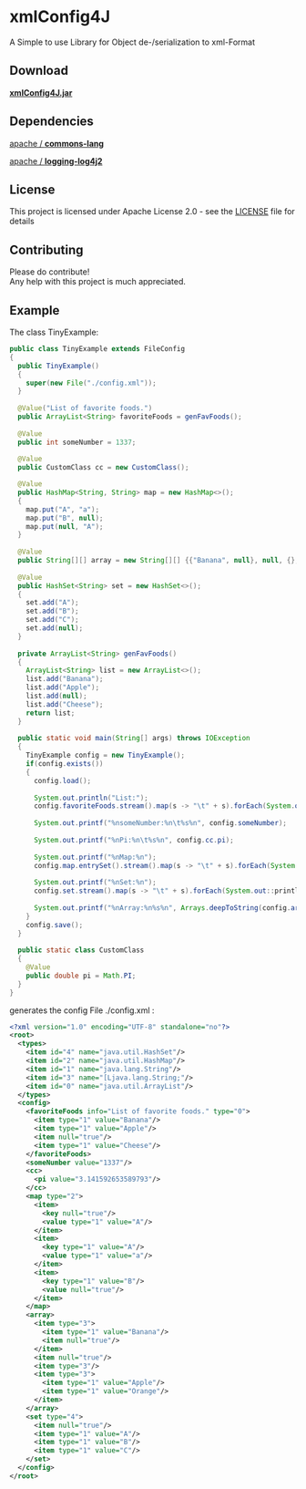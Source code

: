 # xmlConfig4J
A Simple to use Library for Object de-/serialization to xml-Format

## Download

[**xmlConfig4J.jar**](https://github.com/tinycodecrank/xmlConfig4J/releases/download/v2.0.3/xmlConfig4J.jar)

## Dependencies
[apache / **commons-lang**](https://commons.apache.org/proper/commons-lang/download_lang.cgi)

[apache / **logging-log4j2**](https://logging.apache.org/log4j/2.x/download.html)

## License

This project is licensed under Apache License 2.0 - see the [LICENSE](https://github.com/tinycodecrank/xmlConfig4J/blob/master/LICENSE) file for details

## Contributing

Please do contribute!  
Any help with this project is much appreciated.

## Example

The class TinyExample:

```java
public class TinyExample extends FileConfig
{
  public TinyExample()
  {
    super(new File("./config.xml"));
  }
  
  @Value("List of favorite foods.")
  public ArrayList<String> favoriteFoods = genFavFoods();
  
  @Value
  public int someNumber = 1337;
  
  @Value
  public CustomClass cc = new CustomClass();

  @Value
  public HashMap<String, String> map = new HashMap<>();
  {
    map.put("A", "a");
    map.put("B", null);
    map.put(null, "A");
  }
  
  @Value
  public String[][] array = new String[][] {{"Banana", null}, null, {}, {"Apple", "Orange"}};
  
  @Value
  public HashSet<String> set = new HashSet<>();
  {
    set.add("A");
    set.add("B");
    set.add("C");
    set.add(null);
  }
  
  private ArrayList<String> genFavFoods()
  {
    ArrayList<String> list = new ArrayList<>();
    list.add("Banana");
    list.add("Apple");
    list.add(null);
    list.add("Cheese");
    return list;
  }
  
  public static void main(String[] args) throws IOException
  {
    TinyExample config = new TinyExample();
    if(config.exists())
    {
      config.load();
      
      System.out.println("List:");
      config.favoriteFoods.stream().map(s -> "\t" + s).forEach(System.out::println);
      
      System.out.printf("%nsomeNumber:%n\t%s%n", config.someNumber);
      
      System.out.printf("%nPi:%n\t%s%n", config.cc.pi);
      
      System.out.printf("%nMap:%n");
      config.map.entrySet().stream().map(s -> "\t" + s).forEach(System.out::println);
      
      System.out.printf("%nSet:%n");
      config.set.stream().map(s -> "\t" + s).forEach(System.out::println);
      
      System.out.printf("%nArray:%n%s%n", Arrays.deepToString(config.array));
    }
    config.save();
  }
  
  public static class CustomClass
  {
    @Value
    public double pi = Math.PI;
  }
}
```
generates the config File ./config.xml :

```xml
<?xml version="1.0" encoding="UTF-8" standalone="no"?>
<root>
  <types>
    <item id="4" name="java.util.HashSet"/>
    <item id="2" name="java.util.HashMap"/>
    <item id="1" name="java.lang.String"/>
    <item id="3" name="[Ljava.lang.String;"/>
    <item id="0" name="java.util.ArrayList"/>
  </types>
  <config>
    <favoriteFoods info="List of favorite foods." type="0">
      <item type="1" value="Banana"/>
      <item type="1" value="Apple"/>
      <item null="true"/>
      <item type="1" value="Cheese"/>
    </favoriteFoods>
    <someNumber value="1337"/>
    <cc>
      <pi value="3.141592653589793"/>
    </cc>
    <map type="2">
      <item>
        <key null="true"/>
        <value type="1" value="A"/>
      </item>
      <item>
        <key type="1" value="A"/>
        <value type="1" value="a"/>
      </item>
      <item>
        <key type="1" value="B"/>
        <value null="true"/>
      </item>
    </map>
    <array>
      <item type="3">
        <item type="1" value="Banana"/>
        <item null="true"/>
      </item>
      <item null="true"/>
      <item type="3"/>
      <item type="3">
        <item type="1" value="Apple"/>
        <item type="1" value="Orange"/>
      </item>
    </array>
    <set type="4">
      <item null="true"/>
      <item type="1" value="A"/>
      <item type="1" value="B"/>
      <item type="1" value="C"/>
    </set>
  </config>
</root>
```
